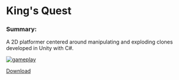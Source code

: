 # King's Quest

### Summary:

A 2D platformer centered around manipulating and exploding clones developed in Unity with C#.

[![gameplay](http://www.haydenmcfarland.me/images/kq.gif)](https://www.youtube.com/watch?v=nfwTiWnE6ZQ)

[Download](http://www.haydenmcfarland.me/downloads/kq.zip)

